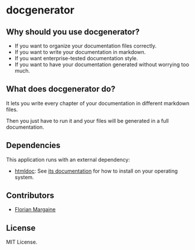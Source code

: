 docgenerator
===

Why should you use docgenerator?
---

- If you want to organize your documentation files correctly.
- If you want to write your documentation in markdown.
- If you want enterprise-tested documentation style.
- If you want to have your documentation generated without worrying too much.

What does docgenerator do?
---

It lets you write every chapter of your documentation in different markdown files.

Then you just have to run it and your files will be generated in a full documentation.

Dependencies
---

This application runs with an external dependency:

- [htmldoc][1]: See [its documentation][2] for how to install on your operating system.

Contributors
---

- [Florian Margaine](http://margaine.com)

License
---

MIT License.

   [1]: http://www.htmldoc.org
   [2]: http://www.htmldoc.org/documentation.php/Chapter1InstallingHTMLDOC.html

